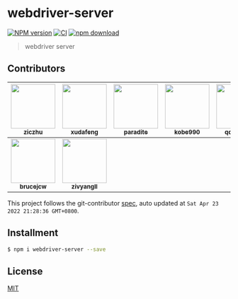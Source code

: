 # webdriver-server

[![NPM version][npm-image]][npm-url]
[![CI][CI-image]][CI-url]
[![npm download][download-image]][download-url]

[npm-image]: https://img.shields.io/npm/v/webdriver-server.svg
[npm-url]: https://npmjs.org/package/webdriver-server
[CI-image]: https://github.com/macacajs/webdriver-server/actions/workflows/ci.yml/badge.svg
[CI-url]: https://github.com/macacajs/webdriver-server/actions/workflows/ci.yml
[download-image]: https://img.shields.io/npm/dm/webdriver-server.svg
[download-url]: https://npmjs.org/package/webdriver-server

> webdriver server

<!-- GITCONTRIBUTOR_START -->

## Contributors

|[<img src="https://avatars.githubusercontent.com/u/1044425?v=4" width="100px;"/><br/><sub><b>ziczhu</b></sub>](https://github.com/ziczhu)<br/>|[<img src="https://avatars.githubusercontent.com/u/1011681?v=4" width="100px;"/><br/><sub><b>xudafeng</b></sub>](https://github.com/xudafeng)<br/>|[<img src="https://avatars.githubusercontent.com/u/1209810?v=4" width="100px;"/><br/><sub><b>paradite</b></sub>](https://github.com/paradite)<br/>|[<img src="https://avatars.githubusercontent.com/u/7878020?v=4" width="100px;"/><br/><sub><b>kobe990</b></sub>](https://github.com/kobe990)<br/>|[<img src="https://avatars.githubusercontent.com/u/773248?v=4" width="100px;"/><br/><sub><b>qddegtya</b></sub>](https://github.com/qddegtya)<br/>|[<img src="https://avatars.githubusercontent.com/u/52845048?v=4" width="100px;"/><br/><sub><b>snapre</b></sub>](https://github.com/snapre)<br/>|
| :---: | :---: | :---: | :---: | :---: | :---: |
[<img src="https://avatars.githubusercontent.com/u/8085088?v=4" width="100px;"/><br/><sub><b>brucejcw</b></sub>](https://github.com/brucejcw)<br/>|[<img src="https://avatars.githubusercontent.com/u/11460601?v=4" width="100px;"/><br/><sub><b>zivyangll</b></sub>](https://github.com/zivyangll)<br/>

This project follows the git-contributor [spec](https://github.com/xudafeng/git-contributor), auto updated at `Sat Apr 23 2022 21:28:36 GMT+0800`.

<!-- GITCONTRIBUTOR_END -->

## Installment

``` bash
$ npm i webdriver-server --save
```

## License

[MIT](LICENSE)
